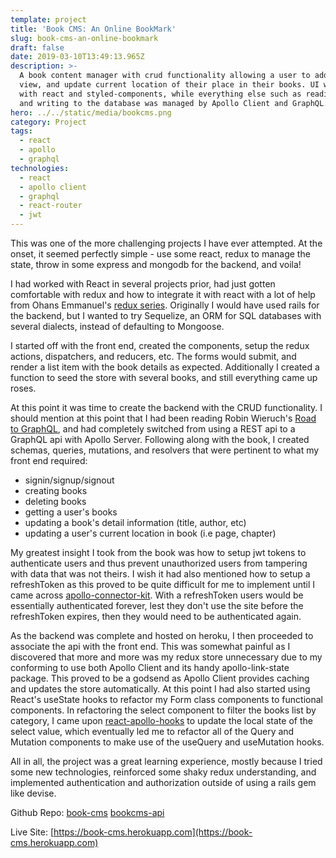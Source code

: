 ```yaml
---
template: project
title: 'Book CMS: An Online BookMark'
slug: book-cms-an-online-bookmark
draft: false
date: 2019-03-10T13:49:13.965Z
description: >-
  A book content manager with crud functionality allowing a user to add, delete,
  view, and update current location of their place in their books. UI was built
  with react and styled-components, while everything else such as reading from
  and writing to the database was managed by Apollo Client and GraphQL.
hero: ../../static/media/bookcms.png
category: Project
tags:
  - react
  - apollo
  - graphql
technologies:
  - react
  - apollo client
  - graphql
  - react-router
  - jwt
---
```


This was one of the more challenging projects I have ever attempted. At the onset, it seemed perfectly simple - use some react, redux to manage the state, throw in some express and mongodb for the backend, and voila!

I had worked with React in several projects prior, had just gotten comfortable with redux and how to integrate it with react with a lot of help from Ohans Emmanuel's [redux series](https://thereduxjsbooks.com/). Originally I would have used rails for the backend, but I wanted to try Sequelize, an ORM for SQL databases with several dialects, instead of defaulting to Mongoose.

I started off with the front end, created the components, setup the redux actions, dispatchers, and reducers, etc. The forms would submit, and render a list item with the book details as expected. Additionally I created a function to seed the store with several books, and still everything came up roses.

At this point it was time to create the backend with the CRUD functionality. I should mention at this point that I had been reading Robin Wieruch's [Road to GraphQL](https://roadtoreact.com/course-details?courseId=THE_ROAD_TO_GRAPHQL), and had completely switched from using a REST api to a GraphQL api with Apollo Server. Following along with the book, I created schemas, queries, mutations, and resolvers that were pertinent to what my front end required:

- signin/signup/signout
- creating books
- deleting books
- getting a user's books
- updating a book's detail information (title, author, etc)
- updating a user's current location in book (i.e page, chapter)

My greatest insight I took from the book was how to setup jwt tokens to authenticate users and thus prevent unauthorized users from tampering with data that was not theirs. I wish it had also mentioned how to setup a refreshToken as this proved to be quite difficult for me to implement until I came across [apollo-connector-kit](https://github.com/ecerroni/apollo-connector-kit). With a refreshToken users would be essentially authenticated forever, lest they don't use the site before the refreshToken expires, then they would need to be authenticated again.

As the backend was complete and hosted on heroku, I then proceeded to associate the api with the front end. This was somewhat painful as I discovered that more and more was my redux store unnecessary due to my conforming to use both Apollo Client and its handy apollo-link-state package. This proved to be a godsend as Apollo Client provides caching and updates the store automatically. At this point I had also started using React's useState hooks to refactor my Form class components to functional components. In refactoring the select component to filter the books list by category, I came upon [react-apollo-hooks](https://github.com/trojanowski/react-apollo-hooks) to update the local state of the select value, which eventually led me to refactor all of the Query and Mutation components to make use of the useQuery and useMutation hooks.

All in all, the project was a great learning experience, mostly because I tried some new technologies, reinforced some shaky redux understanding, and implemented authentication and authorization outside of using a rails gem like devise.

Github Repo: [book-cms](https://github.com/cdrani/book-cms)
[bookcms-api](https://github.com/cdrani/bookcms-api)

Live Site: [https://book-cms.herokuapp.com](https://book-cms.herokuapp.com)
